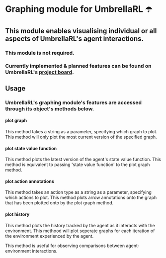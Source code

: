 # Graphing module for UmbrellaRL ☂️

## This module enables visualising individual or all aspects of UmbrellaRL's agent interactions.

### This module is not required.

### Currently implemented & planned features can be found on UmbrellaRL's [project board](https://github.com/users/ctorrington/projects/3).

## Usage

### UmbrellaRL's graphing module's features are accessed through its object's methods below.

#### plot graph

This method takes a string as a parameter, specifying which graph to plot.
This method will only plot the most current version of the specified graph.

#### plot state value function

This method plots the latest version of the agent's state value function.
This method is equivalent to passing 'state value function' to the plot graph method.

#### plot action annotations

This method takes an action type as a string as a parameter, specifying which actions to plot.
This method plots arrow annotations onto the graph that has been plotted onto by the plot graph method.

#### plot history

This method plots the history tracked by the agent as it interacts with the environment.
This methood will plot seperate graphs for each iteration of the environment experienced by the agent.

This method is useful for observing comparisons between agent-environment interactions.
